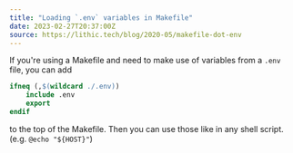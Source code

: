 ```yaml
---
title: "Loading `.env` variables in Makefile"
date: 2023-02-27T20:37:00Z
source: https://lithic.tech/blog/2020-05/makefile-dot-env
---
```


If you're using a Makefile and need to make use of variables from a `.env` file, you can add

```Makefile
ifneq (,$(wildcard ./.env))
    include .env
    export
endif
```

to the top of the Makefile. Then you can use those like in any shell script. (e.g. `@echo "${HOST}"`)